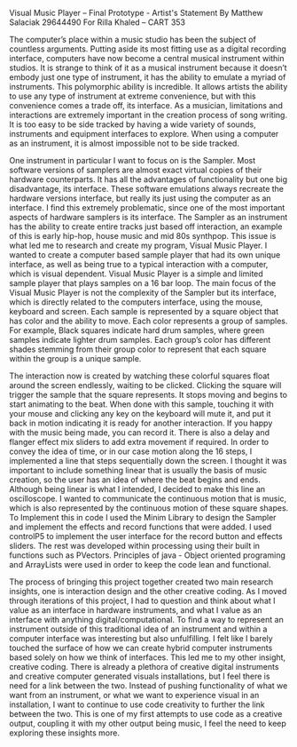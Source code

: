 Visual Music Player – Final Prototype - Artist's Statement
By Matthew Salaciak 29644490
For Rilla Khaled – CART 353

The computer’s place within a music studio has been the subject of countless arguments. Putting aside its most fitting use as a digital recording interface, computers have now become a central musical instrument within studios. It is strange to think of it as a musical instrument because it doesn’t embody just one type of instrument, it has the ability to emulate a myriad of instruments. This polymorphic ability is incredible. It allows artists the ability to use any type of instrument at extreme convenience, but with this convenience comes a trade off, its interface. As a musician, limitations and interactions are extremely important in the creation process of song writing. It is too easy to be side tracked by having a wide variety of sounds, instruments and equipment interfaces to explore. When using a computer as an instrument, it is almost impossible not to be side tracked.

One instrument in particular I want to focus on is the Sampler. Most software versions of samplers are almost exact virtual copies of their hardware counterparts. It has all the advantages of functionality but one big disadvantage, its interface. These software emulations always recreate the hardware versions interface, but really its just using the computer as an interface. I find this extremely problematic, since one of the most important aspects of hardware samplers is its interface. The Sampler as an instrument has the ability to create entire tracks just based off interaction, an example of this is early hip-hop, house music and mid 80s synthpop. This issue is what led me to research and create my program, Visual Music Player. I wanted to create a computer based sample player that had its own unique interface, as well as being true to a typical interaction with a computer, which is visual dependent.
Visual Music Player is a simple and limited sample player that plays samples on a 16 bar loop. The main focus of the Visual Music Player is not the complexity of the Sampler but its interface, which is directly related to the computers interface, using the mouse, keyboard and screen. Each sample is represented by a square object that has color and the ability to move. Each color represents a group of samples. For example, Black squares indicate hard drum samples, where green samples indicate lighter drum samples. Each group’s color has different shades stemming from their group color to represent that each square within the group is a unique sample. 

The interaction now is created by watching these colorful squares float around the screen endlessly, waiting to be clicked. Clicking the square will trigger the sample that the square represents. It stops moving and begins to start animating to the beat. When done with this sample, touching it with your mouse and clicking any key on the keyboard will mute it, and put it back in motion indicating it is ready for another interaction. If you happy with the music being made, you can record it. There is also a delay and flanger effect mix sliders to add extra movement if required. In order to convey the idea of time, or in our case motion along the 16 steps, I implemented a line that steps sequentially down the screen. I thought it was important to include something linear that is usually the basis of music creation, so the user has an idea of where the beat begins and ends. Although being linear is what I intended, I decided to make this line an oscilloscope. I wanted to communicate the continuous motion that is music, which is also represented by the continuous motion of these square shapes.
To Implement this in code I used the Minim Library to design the Sampler and implement the effects and record functions that were added. I used controlP5 to implement the user interface for the record button and effects sliders. The rest was developed within processing using their built in functions such as PVectors. Principles of java - Object oriented programing and ArrayLists were used in order to keep the code lean and functional. 

The process of bringing this project together created two main research insights, one is interaction design and the other creative coding. As I moved through iterations of this project, I had to question and think about what I value as an interface in hardware instruments, and what I value as an interface with anything digital/computational. To find a way to represent an instrument outside of this traditional idea of an instrument and within a computer interface was interesting but also unfulfilling. I felt like I barely touched the surface of how we can create hybrid computer instruments based solely on how we think of interfaces. This led me to my other insight, creative coding. There is already a plethora of creative digital instruments and creative computer generated visuals installations, but I feel there is need for a link between the two. Instead of pushing functionality of what we want from an instrument, or what we want to experience visual in an installation, I want to continue to use code creativity to further the link between the two. This is one of my first attempts to use code as a creative output, coupling it with my other output being music, I feel the need to keep exploring these insights more.
